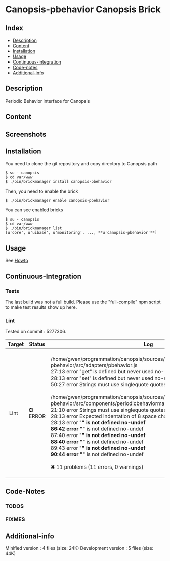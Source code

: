 # Canopsis-pbehavior Canopsis Brick

## Index

- [Description](#description)
- [Content](#content)
- [Installation](#installation)
- [Usage](#usage)
- [Continuous-integration](#continuous-integration)
- [Code-notes](#code-notes)
- [Additional-info](#additional-info)

## Description

Periodic Behavior interface for Canopsis

## Content



## Screenshots



## Installation

You need to clone the git repository and copy directory to Canopsis path

    $ su - canopsis 
    $ cd var/www
    $ ./bin/brickmanager install canopsis-pbehavior

Then, you need to enable the brick

    $ ./bin/brickmanager enable canopsis-pbehavior

You can see enabled bricks

    $ su - canopsis
    $ cd var/www
    $ ./bin/brickmanager list
    [u'core', u'uibase', u'monitoring', ..., **u'canopsis-pbehavior'**]

## Usage

See [Howto](https://git.canopsis.net/canopsis-ui-bricks/canopsis-pbehavior/blob/master/doc/index.rst)

## Continuous-Integration

### Tests

The last build was not a full build. Please use the "full-compile" npm script to make test results show up here.

### Lint

Tested on commit : 5277306.

| Target | Status | Log |
| ------ | ------ | --- |
| Lint   | :negative_squared_cross_mark: ERROR | <br>/home/gwen/programmation/canopsis/sources/webcore/src/canopsis/canopsis-pbehavior/src/adapters/pbehavior.js<br>  27:13  error  "get" is defined but never used  no-unused-vars<br>  28:13  error  "set" is defined but never used  no-unused-vars<br>  50:27  error  Strings must use singlequote     quotes<br><br>/home/gwen/programmation/canopsis/sources/webcore/src/canopsis/canopsis-pbehavior/src/components/periodicbehaviormanager/component.js<br>  21:10  error  Strings must use singlequote                             quotes<br>  28:13  error  Expected indentation of 8 space characters but found 12  indent<br>  28:13  error  "__" is not defined                                      no-undef<br>  86:42  error  "__" is not defined                                      no-undef<br>  87:40  error  "__" is not defined                                      no-undef<br>  88:40  error  "__" is not defined                                      no-undef<br>  89:43  error  "__" is not defined                                      no-undef<br>  90:44  error  "__" is not defined                                      no-undef<br><br>✖ 11 problems (11 errors, 0 warnings)<br><br> |


## Code-Notes

### TODOS



### FIXMES



## Additional-info

Minified version : 4 files (size: 24K)
Development version : 5 files (size: 44K)
